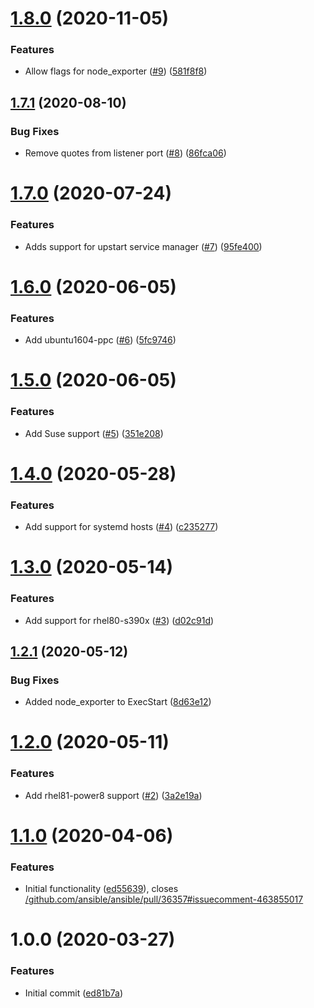 # [1.8.0](https://github.com/mongodb-ansible-roles/ansible-role-node-exporter/compare/v1.7.1...v1.8.0) (2020-11-05)


### Features

* Allow flags for node_exporter ([#9](https://github.com/mongodb-ansible-roles/ansible-role-node-exporter/issues/9)) ([581f8f8](https://github.com/mongodb-ansible-roles/ansible-role-node-exporter/commit/581f8f888668e5fdc33f201b835a379623497606))

## [1.7.1](https://github.com/mongodb-ansible-roles/ansible-role-node-exporter/compare/v1.7.0...v1.7.1) (2020-08-10)


### Bug Fixes

* Remove quotes from listener port ([#8](https://github.com/mongodb-ansible-roles/ansible-role-node-exporter/issues/8)) ([86fca06](https://github.com/mongodb-ansible-roles/ansible-role-node-exporter/commit/86fca06e62b9390a63c976c24b7b3a71355389de))

# [1.7.0](https://github.com/mongodb-ansible-roles/ansible-role-node-exporter/compare/v1.6.0...v1.7.0) (2020-07-24)


### Features

* Adds support for upstart service manager ([#7](https://github.com/mongodb-ansible-roles/ansible-role-node-exporter/issues/7)) ([95fe400](https://github.com/mongodb-ansible-roles/ansible-role-node-exporter/commit/95fe400ce020211b7729e3fd7cd2bb88b27a0156))

# [1.6.0](https://github.com/mongodb-ansible-roles/ansible-role-node-exporter/compare/v1.5.0...v1.6.0) (2020-06-05)


### Features

* Add ubuntu1604-ppc ([#6](https://github.com/mongodb-ansible-roles/ansible-role-node-exporter/issues/6)) ([5fc9746](https://github.com/mongodb-ansible-roles/ansible-role-node-exporter/commit/5fc97464ad36e4333108315fb1f5e7c4c71f3285))

# [1.5.0](https://github.com/mongodb-ansible-roles/ansible-role-node-exporter/compare/v1.4.0...v1.5.0) (2020-06-05)


### Features

* Add Suse support ([#5](https://github.com/mongodb-ansible-roles/ansible-role-node-exporter/issues/5)) ([351e208](https://github.com/mongodb-ansible-roles/ansible-role-node-exporter/commit/351e2085c467ea040bffc1cce920649b611c6f64))

# [1.4.0](https://github.com/mongodb-ansible-roles/ansible-role-node-exporter/compare/v1.3.0...v1.4.0) (2020-05-28)


### Features

* Add support for systemd hosts ([#4](https://github.com/mongodb-ansible-roles/ansible-role-node-exporter/issues/4)) ([c235277](https://github.com/mongodb-ansible-roles/ansible-role-node-exporter/commit/c2352778a78d3f766324e54d087f985f6af5329a))

# [1.3.0](https://github.com/mongodb-ansible-roles/ansible-role-node-exporter/compare/v1.2.1...v1.3.0) (2020-05-14)


### Features

* Add support for rhel80-s390x ([#3](https://github.com/mongodb-ansible-roles/ansible-role-node-exporter/issues/3)) ([d02c91d](https://github.com/mongodb-ansible-roles/ansible-role-node-exporter/commit/d02c91d60a115734e119df0bc6b283386c9e2945))

## [1.2.1](https://github.com/mongodb-ansible-roles/ansible-role-node-exporter/compare/v1.2.0...v1.2.1) (2020-05-12)


### Bug Fixes

* Added node_exporter to ExecStart ([8d63e12](https://github.com/mongodb-ansible-roles/ansible-role-node-exporter/commit/8d63e1210eeab8533bbda20604d9e26bb8902ca7))

# [1.2.0](https://github.com/mongodb-ansible-roles/ansible-role-node-exporter/compare/v1.1.0...v1.2.0) (2020-05-11)


### Features

* Add rhel81-power8 support ([#2](https://github.com/mongodb-ansible-roles/ansible-role-node-exporter/issues/2)) ([3a2e19a](https://github.com/mongodb-ansible-roles/ansible-role-node-exporter/commit/3a2e19a8e7d548381413bd3db2295e18e30fa2d2))

# [1.1.0](https://github.com/mongodb-ansible-roles/ansible-role-node-exporter/compare/v1.0.0...v1.1.0) (2020-04-06)


### Features

* Initial functionality ([ed55639](https://github.com/mongodb-ansible-roles/ansible-role-node-exporter/commit/ed556395aee6473d3b464f63b0ab115970d46484)), closes [/github.com/ansible/ansible/pull/36357#issuecomment-463855017](https://github.com//github.com/ansible/ansible/pull/36357/issues/issuecomment-463855017)

# 1.0.0 (2020-03-27)


### Features

* Initial commit ([ed81b7a](https://github.com/mongodb-ansible-roles/ansible-role-node-exporter/commit/ed81b7aa50084daa94608f62462c56998b48977c))
